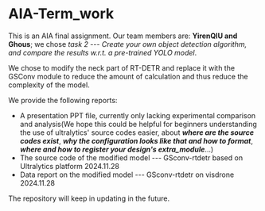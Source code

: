 # AIA-Term_work

This is an AIA final assignment. Our team members are: **YirenQIU and Ghous**; we chose *task 2* --- *Create your own object detection algorithm, and compare the results w.r.t. a pre-trained YOLO model*.

We chose to modify the neck part of RT-DETR and replace it with the GSConv module to reduce the amount of calculation and thus reduce the complexity of the model.

We provide the following reports:
- A presentation PPT file, currently only lacking experimental comparison and analysis(We hope this could be helpful for beginners understanding the use of ultralytics' source codes easier, about ***where are the source codes exist***, ***why the configuration looks like that and how to format***, ***where and how to register your design's extra_module***...)
- The source code of the modified model --- GSconv-rtdetr based on Ultralytics platform 2024.11.28
- Data report on the modified model --- GSconv-rtdetr on visdrone 2024.11.28

The repository will keep in updating in the future.
